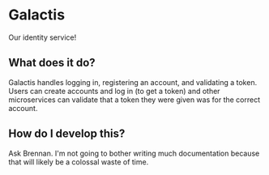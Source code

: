# Galactis

Our identity service!

## What does it do?

Galactis handles logging in, registering an account, and validating a token. Users can create accounts and log in (to get a token) and other microservices can validate that a token they were given was for the correct account.

## How do I develop this?

Ask Brennan. I'm not going to bother writing much documentation because that will likely be a colossal waste of time.
